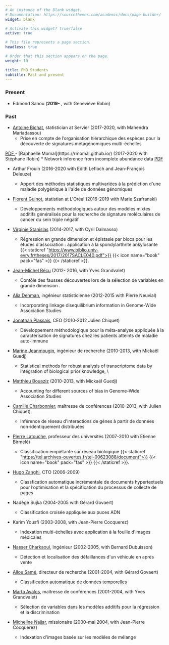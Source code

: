 ```yaml
---
# An instance of the Blank widget.
# Documentation: https://sourcethemes.com/academic/docs/page-builder/
widget: blank

# Activate this widget? true/false
active: true

# This file represents a page section.
headless: true

# Order that this section appears on the page.
weight: 10

title: PhD Students
subtitle: Past and present
---
```




### Present
- Edmond Sanou (**2019-** ,  with Geneviève Robin)

### Past

- [Antoine Bichat](https://www.linkedin.com/in/antoinebichat/?originalSubdomain=fr), statistician at Servier (2017-2020,  with Mahendra Mariadassou)
  * Prise en compte de l’organisation hiérarchique des espèces pour la découverte de signatures métagénomiques multi-échelles
<a class="btn btn-outline-primary my-1 mr-1 btn-sm" href="/co-workers/thesis/a-bichat-phd.pdf" target="_blank" rel="noopener">
  PDF
</a>
- [Raphaelle Momal](https://rmomal.github.io/) (2017-2020 with Stéphane Robin)
  * Network inference from incomplete abundance data 
<a class="btn btn-outline-primary my-1 mr-1 btn-sm" href="/co-workers/thesis/r-momal-phd.pdf" target="_blank" rel="noopener">
  PDF
</a>


  
- Arthur Frouin (2016-2020 with  Edith Lefloch and  Jean-François Deleuze)
  * Apport des  méthodes statistiques multivariées  à la prédiction d'une
maladie polygénique  à l'aide de données génomiques

- [Florent Guinot](https://www.linkedin.com/in/florentguinot/?originalSubdomain=fr), statistian at L'Oréal (2016-2019 with Marie Szafranski)
  * Développements méthodologiques autour des modèles mixtes additifs généralisés pour la recherche de signature moléculaires de cancer du sein triple négatif
  
- [Virginie Stanislas](https://www.linkedin.com/in/virginie-stanislas/?locale=en_US) (2014-2017, with Cyril Dalmasso)
  * Régression en grande dimension et épistasie par blocs pour les études d'association : application à la spondylarthrite ankylosante {{< staticref "https://www.biblio.univ-evry.fr/theses/2017/2017SACLE040.pdf">}} {{< icon name="book" pack="fas" >}} {{< /staticref >}}.

- [Jean-Michel Bécu](https://www.linkedin.com/in/jean-michel-becu-9ba03245/?originalSubdomain=fr) (2012- 2016, with  Yves Grandvalet)
  * Contôle des fausses découvertes lors de la sélection de variables en grande dimension 
  .
-  [Alia Dehman](https://www.linkedin.com/in/alia-dehman-46668090/?originalSubdomain=fr), ingénieur statisticienne (2012-2015 with Pierre Neuvial) 
   * Incorporating linkage disequilibrium information in Genome-Wide Association Studies
 
- [Jonathan Plassais](https://www.linkedin.com/in/jonathanplassais/?originalSubdomain=fr), CEO (2010-2012 Julien Chiquet)
  * Développement méthodologique pour la méta-analyse appliquée à la caractérisation de signatures chez les patients atteints de maladie auto-immune

-  [Marine Jeanmougin](https://scholar.google.com/citations?user=r14sH4oAAAAJ&hl=en), ingénieur de recherche  (2010-2013, with Mickaël Guedj)
   * Statistical methods for robust analysis of transcriptome data by integration of biological prior knowledge, \\

- [Matthieu Bouaziz](https://www.linkedin.com/in/matthieu-bouaziz-835ba39b/?originalSubdomain=fr) (2010-2013, with Mickaël Guedj)
  * Accounting for different sources of bias in Genome-Wide Association Studies

- [Camille Charbonnier](https://scholar.google.com/citations?user=Ty2AyhkAAAAJ&hl=fr), maîtresse de conférences (2010-2013, with Julien Chiquet) 
  * Inférence de réseau d'interactions de gènes à partir de données non-identiquement distribuées

- [Pierre Latouche](http://helios.mi.parisdescartes.fr/~platouch/), professeur des universités  (2007-2010 with Etienne Birmelé)
     * Classification empiétante sur réseau biologique    {{< staticref "https://tel.archives-ouvertes.fr/tel-00623088/document">}}  {{< icon name="book" pack="fas" >}} {{< /staticref >}}.
     
- [Hugo Zanghi](https://www.linkedin.com/in/hugo-zanghi/), CTO (2006-2009)
     * Classfication automatique incrémentale de 
documents hypertextuels pour l’optimisation et la 
spécification du processus de collecte de pages

-  Nadège Sujka (2004-2005 with Gérard Govaert)
   * Classification  croisée appliquée aux puces ADN 
 
- Karim Yousfi (2003-2008, with Jean-Pierre Cocquerez)
  * Indexation multi-échelles avec  application à la fouille d'images médicales 

- [Nasser Charkaoui](https://www.linkedin.com/in/ncharkaoui/?originalSubdomain=fr), Ingénieur (2002-2005, with Bernard Dubuisson) 
     * Détection et localisation des défaillances d'un véhicule en après vente 

- [Allou Samé](https://www.ifsttar.fr/menu-haut/annuaire/fiche-personnelle/personne/same-allou-badara/), directeur de recherche (2001-2004, with Gérard Govaert)
     * Classification automatique de données temporelles  
     
- [Marta Avalos](https://www.bordeaux-population-health.center/profile/marta-avalos/), maîtresse de conférences (2001-2004, with Yves Grandvalet)
    *   Sélection de variables dans les modèles additifs pour la régression et la discrimination  

- [Micheline Najjar](https://www.linkedin.com/in/micheline-najjar-556212116/?originalSubdomain=lb), missionaire (2000-mai 2004, with Jean-Pierre Cocquerez)
  * Indexation d'images basée sur les  modèles de mélange 
